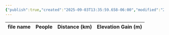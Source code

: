 ```yaml
---
{"publish":true,"created":"2025-09-03T13:35:59.658-06:00","modified":"2025-09-03T14:57:34.371-06:00","published":"2025-09-03T14:57:34.371-06:00","tags":["route"],"cssclasses":"","elevation":null,"region":"Kananaskis Lakes","location":"50.5734468, -115.1574492","DWYT":null,"Kane":"Difficult","completed":false}
---
```



| file name | People | Distance (km) | Elevation Gain (m) |
| --------- | ------ | ------------- | ------------------ |